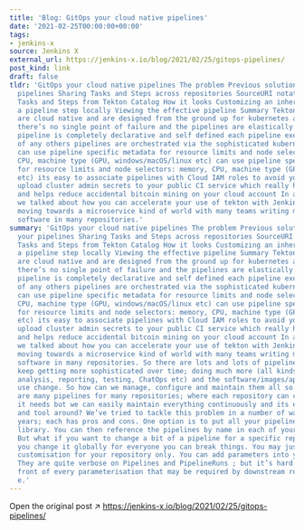 ```yaml
---
title: 'Blog: GitOps your cloud native pipelines'
date: '2021-02-25T00:00:00+00:00'
tags:
- jenkins-x
source: Jenkins X
external_url: https://jenkins-x.io/blog/2021/02/25/gitops-pipelines/
post_kind: link
draft: false
tldr: 'GitOps your cloud native pipelines The problem Previous solutions GitOps your
  pipelines Sharing Tasks and Steps across repositories SourceURI notation Reusing
  Tasks and Steps from Tekton Catalog How it looks Customizing an inherited step Inlining
  a pipeline step locally Viewing the effective pipeline Summary Tekton pipelines
  are cloud native and are designed from the ground up for kubernetes and the cloud:
  there’s no single point of failure and the pipelines are elastically scalable each
  pipeline is completely declarative and self defined each pipeline executes independently
  of any others pipelines are orchestrated via the sophisticated kubernetes scheduler:
  can use pipeline specific metadata for resource limits and node selectors: memory,
  CPU, machine type (GPU, windows/macOS/linux etc) can use pipeline specific metadata
  for resource limits and node selectors: memory, CPU, machine type (GPU, windows/macOS/linux
  etc) its easy to associate pipelines with Cloud IAM roles to avoid you having to
  upload cluster admin secrets to your public CI service which really helps security
  and helps reduce accidental bitcoin mining on your cloud account In a previous blog
  we talked about how you can accelerate your use of tekton with Jenkins X. We are
  moving towards a microservice kind of world with many teams writing many bits of
  software in many repositories.'
summary: 'GitOps your cloud native pipelines The problem Previous solutions GitOps
  your pipelines Sharing Tasks and Steps across repositories SourceURI notation Reusing
  Tasks and Steps from Tekton Catalog How it looks Customizing an inherited step Inlining
  a pipeline step locally Viewing the effective pipeline Summary Tekton pipelines
  are cloud native and are designed from the ground up for kubernetes and the cloud:
  there’s no single point of failure and the pipelines are elastically scalable each
  pipeline is completely declarative and self defined each pipeline executes independently
  of any others pipelines are orchestrated via the sophisticated kubernetes scheduler:
  can use pipeline specific metadata for resource limits and node selectors: memory,
  CPU, machine type (GPU, windows/macOS/linux etc) can use pipeline specific metadata
  for resource limits and node selectors: memory, CPU, machine type (GPU, windows/macOS/linux
  etc) its easy to associate pipelines with Cloud IAM roles to avoid you having to
  upload cluster admin secrets to your public CI service which really helps security
  and helps reduce accidental bitcoin mining on your cloud account In a previous blog
  we talked about how you can accelerate your use of tekton with Jenkins X. We are
  moving towards a microservice kind of world with many teams writing many bits of
  software in many repositories. So there are lots and lots of pipelines. These pipelines
  keep getting more sophisticated over time; doing much more (all kinds of building,
  analysis, reporting, testing, ChatOps etc) and the software/images/approaches they
  use change. So how can we manage, configure and maintain them all so that there
  are many pipelines for many repositories; where each repository can customise anything
  it needs but we can easily maintain everything continuously and its easy to understand
  and tool around? We’ve tried to tackle this problem in a number of ways over the
  years; each has pros and cons. One option is to put all your pipelines in a shared
  library. You can then reference the pipelines by name in each of your repositories.
  But what if you want to change a bit of a pipeline for a specific repository? If
  you change it globally for everyone you can break things. You may just want local
  customisation for your repository only. You can add parameters into your pipelines.
  They are quite verbose on Pipelines and PipelineRuns ; but it’s hard to think up
  front of every parameterisation that may be required by downstream repositories.
  e.'
---
```

Open the original post ↗ https://jenkins-x.io/blog/2021/02/25/gitops-pipelines/
